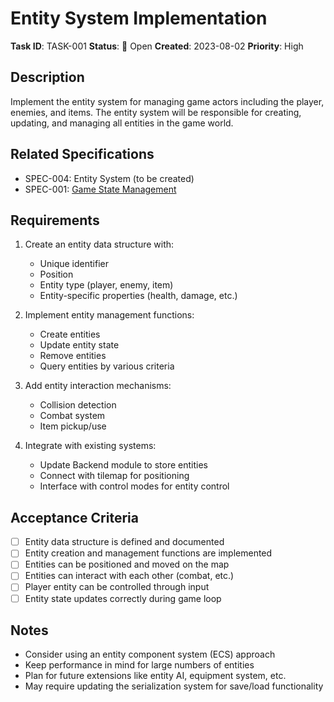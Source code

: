 # Entity System Implementation

**Task ID**: TASK-001
**Status**: 📝 Open
**Created**: 2023-08-02
**Priority**: High

## Description

Implement the entity system for managing game actors including the player, enemies, and items. The entity system will be responsible for creating, updating, and managing all entities in the game world.

## Related Specifications

- SPEC-004: Entity System (to be created)
- SPEC-001: [Game State Management](.cursor/specs/backend/game_state.md)

## Requirements

1. Create an entity data structure with:
   - Unique identifier
   - Position
   - Entity type (player, enemy, item)
   - Entity-specific properties (health, damage, etc.)

2. Implement entity management functions:
   - Create entities
   - Update entity state
   - Remove entities
   - Query entities by various criteria

3. Add entity interaction mechanisms:
   - Collision detection
   - Combat system
   - Item pickup/use

4. Integrate with existing systems:
   - Update Backend module to store entities
   - Connect with tilemap for positioning
   - Interface with control modes for entity control

## Acceptance Criteria

- [ ] Entity data structure is defined and documented
- [ ] Entity creation and management functions are implemented
- [ ] Entities can be positioned and moved on the map
- [ ] Entities can interact with each other (combat, etc.)
- [ ] Player entity can be controlled through input
- [ ] Entity state updates correctly during game loop

## Notes

- Consider using an entity component system (ECS) approach
- Keep performance in mind for large numbers of entities
- Plan for future extensions like entity AI, equipment system, etc.
- May require updating the serialization system for save/load functionality
